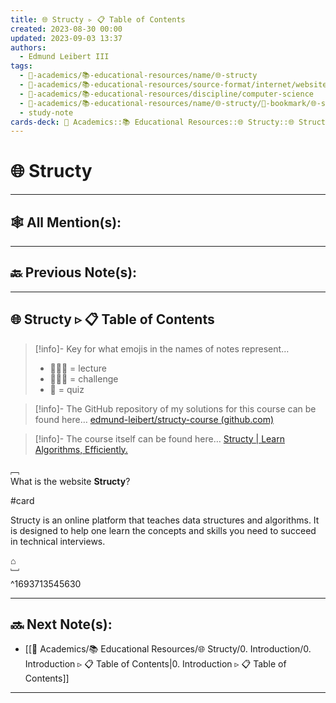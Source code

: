 ```yaml
---
title: 🌐 Structy ▹ 📋 Table of Contents
created: 2023-08-30 00:00
updated: 2023-09-03 13:37
authors:
  - Edmund Leibert III
tags:
  - 🔴-academics/📚-educational-resources/name/🌐-structy
  - 🔴-academics/📚-educational-resources/source-format/internet/website
  - 🔴-academics/📚-educational-resources/discipline/computer-science
  - 🔴-academics/📚-educational-resources/name/🌐-structy/🔖-bookmark/🌐-structy/🌐-structy-▹-📋-table-of-contents
  - study-note
cards-deck: 🔴 Academics::📚 Educational Resources::🌐 Structy::🌐 Structy ▹ 📋 Table of Contents
---
```


# 🌐 Structy

---

## 🕸️ All Mention(s): 

---

## 🔙 Previous Note(s):

---

## 🌐 Structy ▹ 📋 Table of Contents 

> [!info]- Key for what emojis in the names of notes represent…
> - 👨🏻‍🏫 = lecture
> - 👨🏽‍💻 = challenge
> - 📝 = quiz

> [!info]- The GitHub repository of my solutions for this course can be found here…
> [edmund-leibert/structy-course (github.com)](https://github.com/edmund-leibert/structy-course)

> [!info]- The course itself can be found here…
> [Structy | Learn Algorithms, Efficiently.](https://www.structy.net/)


﹇<br>
What is the website **Structy**?

#card

<span class="spoiler">Structy</span> is an online platform that teaches data structures and algorithms. It is designed to help one learn the concepts and skills you need to succeed in technical interviews.

⌂
<br>﹈<br>^1693713545630


---

## 🔜 Next Note(s):
- [[🔴 Academics/📚 Educational Resources/🌐 Structy/0. Introduction/0. Introduction ▹ 📋 Table of Contents|0. Introduction ▹ 📋 Table of Contents]]

---
